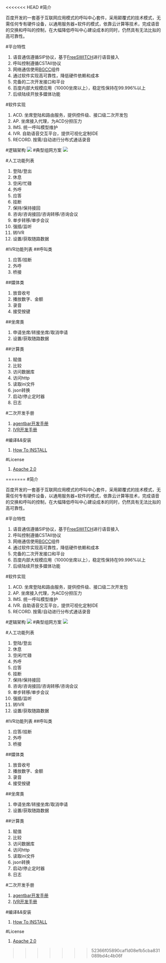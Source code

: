 <<<<<<< HEAD
#简介

百度开发的一套基于互联网应用模式的呼叫中心套件，采用颠覆式的技术模式，无需任何专有硬件设备，以通用服务器+软件的模式，依靠云计算等技术，完成语音的交换和呼叫的控制，在大幅降低呼叫中心建设成本的同时，仍然具有无法比拟的高可靠性。

#平台特性
1. 语音通信遵循SIP协议，基于[FreeSWITCH](http://www.freeswitch.org)进行语音接入
2. 呼叫控制遵循CSTAII协议
3. 网络通信使用[BGCC](https://github.com/BaiduCC/BGCC/)组件
4. 通过软件实现高可靠性，降低硬件依赖和成本
5. 完备的二次开发接口和平台
6. 百度内部大规模应用（10000坐席以上），稳定性保持在99.996%以上
7. 后续陆续开放多媒体功能

#软件实现
1. ACD. 坐席登陆和路由服务，提供控件级、接口级二次开发包
2. AP. 坐席接入代理，为ACD分担压力
2. IMS. 统一呼叫模型维护
3. IVR. 自助语音交互平台，提供可视化定制IDE
4. RECORD. 按需/自动进行分布式通话录音

#逻辑架构
![](./img/arch.png)
#典型组网方案
![](./img/solution.png)

#人工功能列表
1. 登陆/登出
2. 休息
3. 空闲/忙碌
4. 外呼
5. 应答
6. 挂断
7. 保持/保持接回
8. 咨询/咨询接回/咨询转移/咨询会议
9. 单步转移/单步会议
10. 强插/监听
11. 转IVR
12. 设置/获取随路数据

#IVR功能列表
##呼叫类
1. 应答/挂断
2. 外呼
3. 桥接

##媒体类
1. 放音收号
2. 播放数字、金额
3. 录音
4. 接受按键

##坐席类
1. 申请坐席/转接坐席/取消申请
2. 设置/获取随路数据
 
##计算类
1. 赋值
2. 比较
3. 访问数据库
4. 访问http
5. 读取ini文件
6. json转换
7. 启动/停止定时器
8. 日志


#二次开发手册
1. [agentbar开发手册](./tools/agentbar/doc/develop_manual.pdf)
2. [IVR开发手册](./platform/ivr/doc/develop_manual.pdf)

#编译&&安装
1. [How To INSTALL](./INSTALL.md)

#License
1. [Apache 2.0](./LICENSE)



=======
#简介

百度开发的一套基于互联网应用模式的呼叫中心套件，采用颠覆式的技术模式，无需任何专有硬件设备，以通用服务器+软件的模式，依靠云计算等技术，完成语音的交换和呼叫的控制，在大幅降低呼叫中心建设成本的同时，仍然具有无法比拟的高可靠性。

#平台特性
1. 语音通信遵循SIP协议，基于[FreeSWITCH](http://www.freeswitch.org)进行语音接入
2. 呼叫控制遵循CSTAII协议
3. 网络通信使用[BGCC](https://github.com/BaiduCC/BGCC/)组件
4. 通过软件实现高可靠性，降低硬件依赖和成本
5. 完备的二次开发接口和平台
6. 百度内部大规模应用（10000坐席以上），稳定性保持在99.996%以上
7. 后续陆续开放多媒体功能

#软件实现
1. ACD. 坐席登陆和路由服务，提供控件级、接口级二次开发包
2. AP. 坐席接入代理，为ACD分担压力
2. IMS. 统一呼叫模型维护
3. IVR. 自助语音交互平台，提供可视化定制IDE
4. RECORD. 按需/自动进行分布式通话录音

#逻辑架构
![](./img/arch.png)
#典型组网方案
![](./img/solution.png)

#人工功能列表
1. 登陆/登出
2. 休息
3. 空闲/忙碌
4. 外呼
5. 应答
6. 挂断
7. 保持/保持接回
8. 咨询/咨询接回/咨询转移/咨询会议
9. 单步转移/单步会议
10. 强插/监听
11. 转IVR
12. 设置/获取随路数据

#IVR功能列表
##呼叫类
1. 应答/挂断
2. 外呼
3. 桥接

##媒体类
1. 放音收号
2. 播放数字、金额
3. 录音
4. 接受按键

##坐席类
1. 申请坐席/转接坐席/取消申请
2. 设置/获取随路数据
 
##计算类
1. 赋值
2. 比较
3. 访问数据库
4. 访问http
5. 读取ini文件
6. json转换
7. 启动/停止定时器
8. 日志


#二次开发手册
1. [agentbar开发手册](./tools/agentbar/doc/develop_manual.pdf)
2. [IVR开发手册](./platform/ivr/doc/develop_manual.pdf)

#编译&&安装
1. [How To INSTALL](./INSTALL.md)

#License
1. [Apache 2.0](./LICENSE)



>>>>>>> 52366f05890caf1d08efb5cba831089bd4c4b06f
